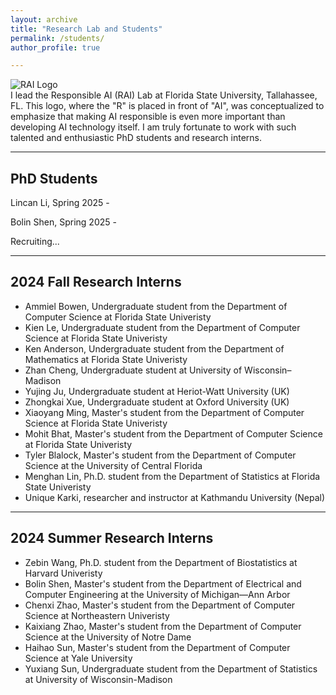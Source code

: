 ```yaml
---
layout: archive
title: "Research Lab and Students"
permalink: /students/
author_profile: true

---
```


<div class="rai-container">
  <div class="rai-image-container">
    <img src="../files/rai_logo.png" alt="RAI Logo" class="rai-image">
  </div>
  <div class="rai-text">
    I lead the Responsible AI (RAI) Lab at Florida State University, Tallahassee, FL. This logo, where the "R" is placed in front of "AI", was conceptualized to emphasize that making AI responsible is even more important than developing AI technology itself. I am truly fortunate to work with such talented and enthusiastic PhD students and research interns. 
  </div>
</div>



-------------------
## PhD Students

Lincan Li, Spring 2025 - 

Bolin Shen, Spring 2025 - 


Recruiting...

-------------------
## 2024 Fall Research Interns

- Ammiel Bowen, Undergraduate student from the Department of Computer Science at Florida State Univeristy
- Kien Le, Undergraduate student from the Department of Computer Science at Florida State Univeristy
- Ken Anderson, Undergraduate student from the Department of Mathematics at Florida State Univeristy
- Zhan Cheng, Undergraduate student at University of Wisconsin–Madison
- Yujing Ju, Undergraduate student at Heriot-Watt University (UK)
- Zhongkai Xue, Undergraduate student at Oxford University (UK)
- Xiaoyang Ming, Master's student from the Department of Computer Science at Florida State Univeristy
- Mohit Bhat, Master's student from the Department of Computer Science at Florida State Univeristy
- Tyler Blalock, Master's student from the Department of Computer Science at the University of Central Florida
- Menghan Lin, Ph.D. student from the Department of Statistics at Florida State Univeristy
- Unique Karki, researcher and instructor at Kathmandu University (Nepal)


-------------------
## 2024 Summer Research Interns

- Zebin Wang, Ph.D. student from the Department of Biostatistics at Harvard Univeristy
- Bolin Shen, Master's student from the Department of Electrical and Computer Engineering at the University of Michigan—Ann Arbor 
- Chenxi Zhao, Master's student from the Department of Computer Science at Northeastern Univeristy
- Kaixiang Zhao, Master's student from the Department of Computer Science at the University of Notre Dame
- Haihao Sun, Master's student from the Department of Computer Science at Yale University
- Yuxiang Sun, Undergraduate student from the Department of Statistics at University of Wisconsin-Madison
